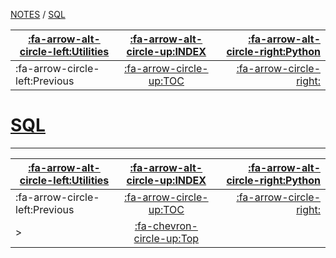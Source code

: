<nav id="top">

[NOTES](../Index.md) / [SQL](Index.md)

| [:fa-arrow-alt-circle-left:Utilities](../Utilities/Index.md) | [:fa-arrow-alt-circle-up:INDEX](../Index.md) | [:fa-arrow-alt-circle-right:Python](../Python/Index.md) |
| ------------------------------------------------------------ | :------------------------------------------: | ------------------------------------------------------: |
| :fa-arrow-circle-left:Previous                               | [:fa-arrow-circle-up:TOC](Index.md)          | [:fa-arrow-circle-right:](.md)                          |

</nav>

# [SQL](Index.md)



---

<nav id="bottom">

| [:fa-arrow-alt-circle-left:Utilities](../Utilities/Index.md) | [:fa-arrow-alt-circle-up:INDEX](../Index.md) | [:fa-arrow-alt-circle-right:Python](../Python/Index.md) |
| ------------------------------------------------------------ | :------------------------------------------: | ------------------------------------------------------: |
| :fa-arrow-circle-left:Previous                               | [:fa-arrow-circle-up:TOC](Index.md)          | [:fa-arrow-circle-right:](.md)                          |
| >                                                            | [:fa-chevron-circle-up:Top](#top)            |                                                         |

</nav>